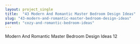 ```yaml
---
layout: project_single
title:  "43 Modern And Romantic Master Bedroom Design Ideas"
slug: "43-modern-and-romantic-master-bedroom-design-ideas"
parent: "cozy-and-romantic-bedroom-ideas"
---
```

Modern And Romantic Master Bedroom Design Ideas 12